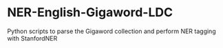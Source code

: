 # NER-English-Gigaword-LDC
Python scripts to parse the Gigaword collection and perform NER tagging with StanfordNER
